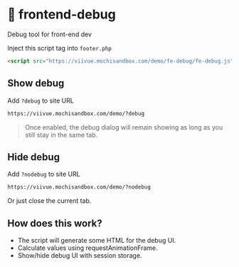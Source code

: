 # 🐛 frontend-debug
Debug tool for front-end dev

Inject this script tag into `footer.php`

```html
<script src="https://viivue.mochisandbox.com/demo/fe-debug/fe-debug.js"></script>
```

## Show debug

Add `?debug` to site URL

```html
https://viivue.mochisandbox.com/demo/?debug
```

> Once enabled, the debug dialog will remain showing as long as you still stay in the same tab.

## Hide debug

Add `?nodebug` to site URL

```html
https://viivue.mochisandbox.com/demo/?nodebug
```

Or just close the current tab.

## How does this work?

- The script will generate some HTML for the debug UI.
- Calculate values using requestAnimationFrame.
- Show/hide debug UI with session storage.